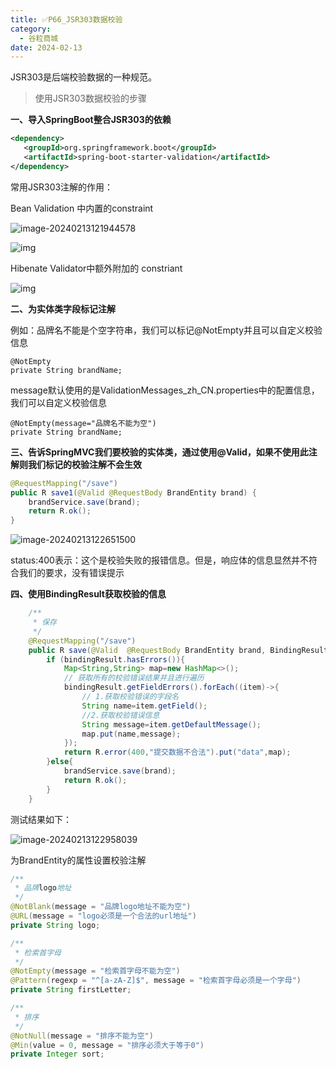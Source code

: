 ```yaml
---
title: ✅P66_JSR303数据校验
category:
  - 谷粒商城
date: 2024-02-13
---
```


<!-- more -->

JSR303是后端校验数据的一种规范。

> 使用JSR303数据校验的步骤

**一、导入SpringBoot整合JSR303的依赖**

```xml
<dependency>
   <groupId>org.springframework.boot</groupId>
   <artifactId>spring-boot-starter-validation</artifactId>
</dependency>
```

常用JSR303注解的作用：

Bean Validation 中内置的constraint

![image-20240213121944578](https://studyimages.oss-cn-beijing.aliyuncs.com/img/FilterAndListener/202402/f4ec946f44d09972.png)

![img](https://studyimages.oss-cn-beijing.aliyuncs.com/img/FilterAndListener/202402/f694726f4820d0ac.png)

 Hibenate Validator中额外附加的 constriant

![img](https://studyimages.oss-cn-beijing.aliyuncs.com/img/FilterAndListener/202402/3e25fdd5a3f68e5e.png)

**二、为实体类字段标记注解**

例如：品牌名不能是个空字符串，我们可以标记@NotEmpty并且可以自定义校验信息

```
@NotEmpty
private String brandName;
```

message默认使用的是ValidationMessages_zh_CN.properties中的配置信息，我们可以自定义校验信息

```
@NotEmpty(message="品牌名不能为空")
private String brandName;
```

**三、告诉SpringMVC我们要校验的实体类，通过使用@Valid，如果不使用此注解则我们标记的校验注解不会生效**

```java
@RequestMapping("/save")
public R save1(@Valid @RequestBody BrandEntity brand) {
    brandService.save(brand);
    return R.ok();
}
```

![image-20240213122651500](https://studyimages.oss-cn-beijing.aliyuncs.com/img/FilterAndListener/202402/f889565f06f1631d.png)

status:400表示：这个是校验失败的报错信息。但是，响应体的信息显然并不符合我们的要求，没有错误提示

**四、使用BindingResult获取校验的信息**

```java
	/**
     * 保存
     */
    @RequestMapping("/save")
    public R save(@Valid  @RequestBody BrandEntity brand, BindingResult bindingResult){
        if (bindingResult.hasErrors()){
            Map<String,String> map=new HashMap<>();
            // 获取所有的校验错误结果并且进行遍历
            bindingResult.getFieldErrors().forEach((item)->{
                // 1.获取校验错误的字段名
                String name=item.getField();
                //2.获取校验错误信息
                String message=item.getDefaultMessage();
                map.put(name,message);
            });
            return R.error(400,"提交数据不合法").put("data",map);
        }else{
            brandService.save(brand);
            return R.ok();
        }
    }
```

测试结果如下： 

![image-20240213122958039](https://cfmall-hello.oss-cn-beijing.aliyuncs.com/img/202402/0e2f86a18ebe1ba5.png)

为BrandEntity的属性设置校验注解 

```java
/**
 * 品牌logo地址
 */
@NotBlank(message = "品牌logo地址不能为空")
@URL(message = "logo必须是一个合法的url地址")
private String logo;
```

```java
/**
 * 检索首字母
 */
@NotEmpty(message = "检索首字母不能为空")
@Pattern(regexp = "^[a-zA-Z]$", message = "检索首字母必须是一个字母")
private String firstLetter;
```

```java
/**
 * 排序
 */
@NotNull(message = "排序不能为空")
@Min(value = 0, message = "排序必须大于等于0")
private Integer sort;
```